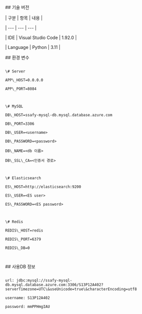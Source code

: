 \## 기술 버전

| 구분 | 항목 | 내용 |

| --- | --- | --- |

| IDE | Visual Studio Code | 1.92.0 |

| Language | Python | 3.11 |



\## 환경 변수

```

\# Server

APP\_HOST=0.0.0.0

APP\_PORT=8084



\# MySQL

DB\_HOST=ssafy-mysql-db.mysql.database.azure.com

DB\_PORT=3306

DB\_USER=<username>

DB\_PASSWORD=<password>

DB\_NAME=<db 이름>

DB\_SSL\_CA=<인증서 경로>



\# Elasticsearch

ES\_HOST=http://elasticsearch:9200

ES\_USER=<ES user>

ES\_PASSWORD=<ES password>



\# Redis

REDIS\_HOST=redis

REDIS\_PORT=6379

REDIS\_DB=0



```



\## 사용DB 정보

```

url: jdbc:mysql://ssafy-mysql-db.mysql.database.azure.com:3306/S13P12A402?serverTimezone=UTC\&useUnicode=true\&characterEncoding=utf8

username: S13P12A402

password: mmPPHmgIAU

```

